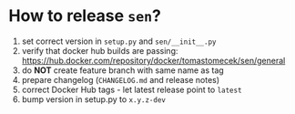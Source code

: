 # How to release `sen`?

1. set correct version in `setup.py` and `sen/__init__.py`
2. verify that docker hub builds are passing: https://hub.docker.com/repository/docker/tomastomecek/sen/general
3. do **NOT** create feature branch with same name as tag
4. prepare changelog (`CHANGELOG.md` and release notes)
6. correct Docker Hub tags - let latest release point to `latest`
7. bump version in setup.py to `x.y.z-dev`

